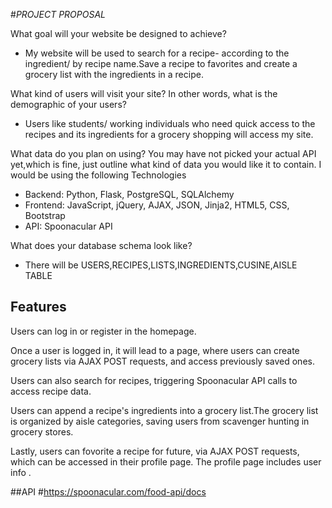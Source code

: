 #*PROJECT PROPOSAL*

What goal will your website be designed to achieve?

*  My website will be used to search for a recipe- according to the ingredient/ by recipe name.Save a recipe to favorites and create a grocery list with the ingredients in a recipe.

 What kind of users will visit your site? In other words, what is the demographic of your users?

  * Users like students/ working individuals who need quick access to the recipes and its ingredients for a grocery shopping will access my site.

What data do you plan on using? You may have not picked your actual API yet,which is fine, just outline what kind of data you would like it to contain.
I would be using the following Technologies

* Backend: Python, Flask, PostgreSQL, SQLAlchemy
* Frontend: JavaScript, jQuery, AJAX, JSON, Jinja2, HTML5, CSS, Bootstrap
* API: Spoonacular API


 What does your database schema look like?
   
 * There will be USERS,RECIPES,LISTS,INGREDIENTS,CUSINE,AISLE TABLE 

## Features

Users can log in or register in the homepage. 

Once a user is logged in, it will lead to a page, where users can create grocery lists via AJAX POST requests, and access previously saved ones. 

Users can also search for recipes, triggering Spoonacular API calls to access recipe data.

Users can append a recipe's ingredients into a grocery list.The grocery list is organized by aisle categories, saving users from scavenger hunting in grocery stores.


Lastly, users can fovorite a recipe for future, via AJAX POST requests, which can be accessed in their profile page. The profile page includes user info .


##API 
#https://spoonacular.com/food-api/docs